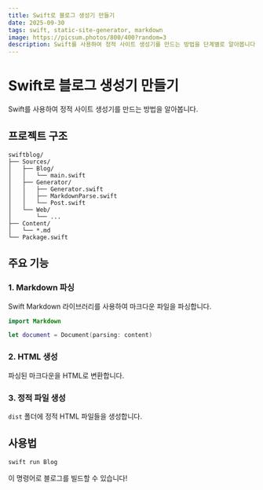 ```yaml
---
title: Swift로 블로그 생성기 만들기
date: 2025-09-30
tags: swift, static-site-generator, markdown
image: https://picsum.photos/800/400?random=3
description: Swift를 사용하여 정적 사이트 생성기를 만드는 방법을 단계별로 알아봅니다.
---
```


# Swift로 블로그 생성기 만들기

Swift를 사용하여 정적 사이트 생성기를 만드는 방법을 알아봅니다.

## 프로젝트 구조

```
swiftblog/
├── Sources/
│   ├── Blog/
│   │   └── main.swift
│   ├── Generator/
│   │   ├── Generator.swift
│   │   ├── MarkdownParse.swift
│   │   └── Post.swift
│   └── Web/
│       └── ...
├── Content/
│   └── *.md
└── Package.swift
```

## 주요 기능

### 1. Markdown 파싱

Swift Markdown 라이브러리를 사용하여 마크다운 파일을 파싱합니다.

```swift
import Markdown

let document = Document(parsing: content)
```

### 2. HTML 생성

파싱된 마크다운을 HTML로 변환합니다.

### 3. 정적 파일 생성

`dist` 폴더에 정적 HTML 파일들을 생성합니다.

## 사용법

```bash
swift run Blog
```

이 명령어로 블로그를 빌드할 수 있습니다!
